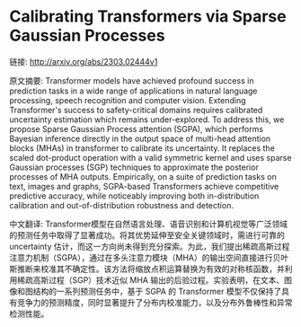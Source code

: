 # Calibrating Transformers via Sparse Gaussian Processes

链接: http://arxiv.org/abs/2303.02444v1

原文摘要:
Transformer models have achieved profound success in prediction tasks in a
wide range of applications in natural language processing, speech recognition
and computer vision. Extending Transformer's success to safety-critical domains
requires calibrated uncertainty estimation which remains under-explored. To
address this, we propose Sparse Gaussian Process attention (SGPA), which
performs Bayesian inference directly in the output space of multi-head
attention blocks (MHAs) in transformer to calibrate its uncertainty. It
replaces the scaled dot-product operation with a valid symmetric kernel and
uses sparse Gaussian processes (SGP) techniques to approximate the posterior
processes of MHA outputs. Empirically, on a suite of prediction tasks on text,
images and graphs, SGPA-based Transformers achieve competitive predictive
accuracy, while noticeably improving both in-distribution calibration and
out-of-distribution robustness and detection.

中文翻译:
Transformer模型在自然语言处理、语音识别和计算机视觉等广泛领域的预测任务中取得了显著成功。将其优势延伸至安全关键领域时，需进行可靠的 uncertainty 估计，而这一方向尚未得到充分探索。为此，我们提出稀疏高斯过程注意力机制（SGPA），通过在多头注意力模块（MHA）的输出空间直接进行贝叶斯推断来校准其不确定性。该方法将缩放点积运算替换为有效的对称核函数，并利用稀疏高斯过程（SGP）技术近似 MHA 输出的后验过程。实验表明，在文本、图像和图结构的一系列预测任务中，基于 SGPA 的 Transformer 模型不仅保持了具有竞争力的预测精度，同时显著提升了分布内校准能力，以及分布外鲁棒性和异常检测性能。
